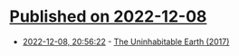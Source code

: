 # [Published on 2022-12-08](index.md)

* [2022-12-08, 20:56:22](https://news.ycombinator.com/item?id=33913280) - [The Uninhabitable Earth (2017)](https://nymag.com/intelligencer/2017/07/climate-change-earth-too-hot-for-humans.html)
